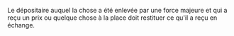  
 Le dépositaire auquel la chose a été enlevée par une force majeure et qui a reçu un prix ou quelque chose à la place doit restituer ce qu'il a reçu en échange.  

  
